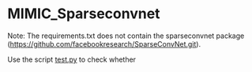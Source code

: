 # MIMIC_Sparseconvnet

Note: The requirements.txt does not contain the sparseconvnet package (https://github.com/facebookresearch/SparseConvNet.git).

Use the script [test.py](https://github.com/LongpingZhang/MIMIC_Sparseconvnet/blob/c0f01735b345699bbd6ae2360d7559509c32070c/src/lt/test.py) to check whether 
